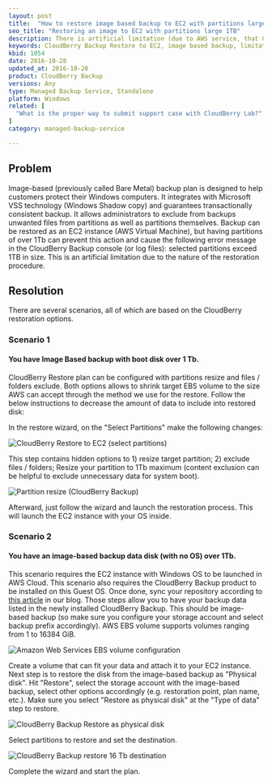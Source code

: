 ```yaml
---
layout: post
title:  "How to restore image based backup to EC2 with partitions large 1TB"
seo_title: "Restoring an image to EC2 with partitions large 1TB"
description: There is artificial limitation (due to AWS service, that CBL uses for EBS volume import) which causes the error with the following message selected partitions exceed 1TB in size.
keywords: CloudBerry Backup Restore to EC2, image based backup, limitation 1Tb, EBS volume size
kbid: 1054
date: 2016-10-28
updated_at: 2016-10-28
product: CloudBerry Backup
versions: Any
type: Managed Backup Service, Standalone
platform: Windows
related: [
  "What is the proper way to submit support case with CloudBerry Lab?"
]
category: managed-backup-service

---
```

## Problem

Image-based (previously called Bare Metal) backup plan is designed to help customers protect their Windows computers. It integrates with Microsoft VSS technology (Windows Shadow copy) and guarantees transactionally consistent backup. It allows administrators to exclude from backups unwanted files from partitions as well as partitions themselves.
Backup can be restored as an EC2 instance (AWS Virtual Machine), but having partitions of over 1Tb can prevent this action and cause the following error message in the CloudBerry Backup console (or log files): selected partitions exceed 1TB in size. This is an artificial limitation due to the nature of the restoration procedure.

## Resolution

There are several scenarios, all of which are based on the CloudBerry restoration options.

### Scenario 1

#### You have Image Based backup with boot disk over 1 Tb.

CloudBerry Restore plan can be configured with partitions resize and files / folders exclude. Both options allows to shrink target EBS volume to the size AWS can accept through the method we use for the restore. Follow the below instructions to decrease the amount of data to include into restored disk:

In the restore wizard, on the "Select Partitions" make the following changes:

![CloudBerry Restore to EC2 (select partitions)](/images/kb1054/select-partitions.jpg)

This step contains hidden options to 1) resize target partition; 2) exclude files / folders;
Resize your partition to 1Tb maximum (content exclusion can be helpful to exclude unnecessary data for system boot).

![Partition resize (CloudBerry Backup)](/images/kb1054/resize-partition.jpg)

Afterward, just follow the wizard and launch the restoration process. This will launch the EC2 instance with your OS inside.

### Scenario 2

#### You have an image-based backup data disk (with no OS) over 1Tb.

This scenario requires the EC2 instance with Windows OS to be launched in AWS Cloud. This scenario also requires the CloudBerry Backup product to be installed on this Guest OS. Once done, sync your repository according to [this article](http://www.cloudberrylab.com/blog/how-to-continue-backup-on-another-computer/) in our blog. Those steps allow you to have your backup data listed in the newly installed CloudBerry Backup. This should be image-based backup (so make sure you configure your storage account and select backup prefix accordingly). AWS EBS volume supports volumes ranging from 1 to 16384 GiB.

![Amazon Web Services EBS volume configuration](/images/kb1054/aws-ebs-volume-configuration.jpg)

Create a volume that can fit your data and attach it to your EC2 instance. Next step is to restore the disk from the image-based backup as "Physical disk". Hit "Restore", select the storage account with the image-based backup, select other options accordingly (e.g. restoration point, plan name, etc.). Make sure you select "Restore as physical disk" at the  "Type of data" step to restore.

![CloudBerry Backup Restore as physical disk](/images/kb1054/restore-as-physical-disk.jpg)

Select partitions to restore and set the destination.

![CloudBerry Backup restore 16 Tb destination](/images/kb1054/restore-destination.jpg)

Complete the wizard and start the plan.
